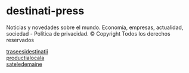 # destinati-press

Noticias y novedades sobre el mundo. Economía, empresas, actualidad, sociedad - Política de privacidad. © Copyright Todos los derechos reservados

<a href="https://traseesidestinatii.ro">traseesidestinatii</a>
<br>
<a href="https://productialocala.ro">productialocala</a>
<br>
<a href="https://sateledemaine.ro">sateledemaine</a>
